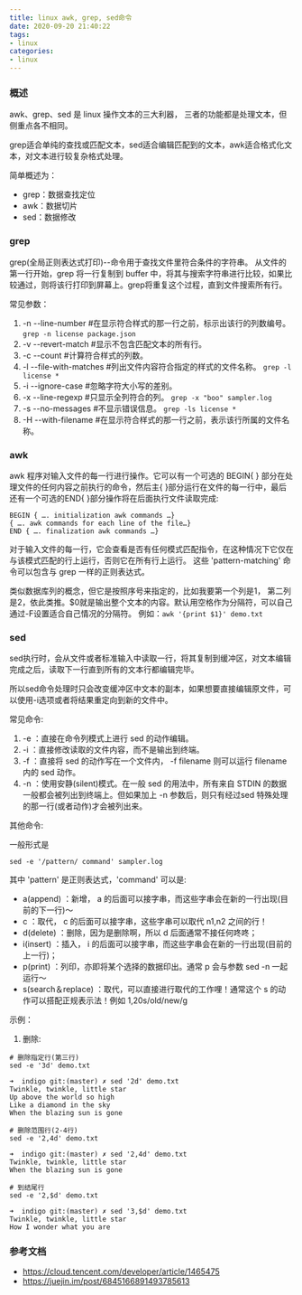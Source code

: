 ```yaml
---
title: linux awk, grep, sed命令
date: 2020-09-20 21:40:22
tags:
- linux
categories:
- linux
---
```


### 概述
awk、grep、sed 是 linux 操作文本的三大利器， 三者的功能都是处理文本，但侧重点各不相同。

grep适合单纯的查找或匹配文本，sed适合编辑匹配到的文本，awk适合格式化文本，对文本进行较复杂格式处理。

简单概述为：
- grep：数据查找定位
- awk：数据切片
- sed：数据修改

### grep
grep(全局正则表达式打印)--命令用于查找文件里符合条件的字符串。 从文件的第一行开始，grep 将一行复制到 buffer 中，将其与搜索字符串进行比较，如果比较通过，则将该行打印到屏幕上。grep将重复这个过程，直到文件搜索所有行。

常见参数：
1. -n   --line-number         #在显示符合样式的那一行之前，标示出该行的列数编号。 `grep -n license package.json`
2. -v   --revert-match        #显示不包含匹配文本的所有行。 
3. -c   --count               #计算符合样式的列数。
4. -l   --file-with-matches   #列出文件内容符合指定的样式的文件名称。 `grep -l license *`   
5. -i   --ignore-case         #忽略字符大小写的差别。
6. -x   --line-regexp         #只显示全列符合的列。 `grep -x "boo" sampler.log`
7. -s   --no-messages         #不显示错误信息。 `grep -ls license *`
8. -H   --with-filename       #在显示符合样式的那一行之前，表示该行所属的文件名称。  

### awk
awk 程序对输入文件的每一行进行操作。它可以有一个可选的 BEGIN{ } 部分在处理文件的任何内容之前执行的命令，然后主{ }部分运行在文件的每一行中，最后还有一个可选的END{ }部分操作将在后面执行文件读取完成:
```
BEGIN { …. initialization awk commands …}
{ …. awk commands for each line of the file…}
END { …. finalization awk commands …}
```

对于输入文件的每一行，它会查看是否有任何模式匹配指令，在这种情况下它仅在与该模式匹配的行上运行，否则它在所有行上运行。 这些 'pattern-matching' 命令可以包含与 grep 一样的正则表达式。 

类似数据库列的概念，但它是按照序号来指定的，比如我要第一个列是1， 第二列是2，依此类推。$0就是输出整个文本的内容。默认用空格作为分隔符，可以自己通过-F设置适合自己情况的分隔符。 例如：`awk '{print $1}' demo.txt`

### sed
sed执行时，会从文件或者标准输入中读取一行，将其复制到缓冲区，对文本编辑完成之后，读取下一行直到所有的文本行都编辑完毕。

所以sed命令处理时只会改变缓冲区中文本的副本，如果想要直接编辑原文件，可以使用-i选项或者将结果重定向到新的文件中。

常见命令:
1. -e ：直接在命令列模式上进行 sed 的动作编辑。
2. -i ：直接修改读取的文件内容，而不是输出到终端。
3. -f ：直接将 sed 的动作写在一个文件内， -f filename 则可以运行 filename 内的 sed 动作。
4. -n ：使用安静(silent)模式。在一般 sed 的用法中，所有来自 STDIN 的数据一般都会被列出到终端上。但如果加上 -n 参数后，则只有经过sed 特殊处理的那一行(或者动作)才会被列出来。

其他命令:

一般形式是
```
sed -e '/pattern/ command' sampler.log
```

其中 'pattern' 是正则表达式，'command' 可以是:

- a(append) ：新增， a 的后面可以接字串，而这些字串会在新的一行出现(目前的下一行)～
- c ：取代， c 的后面可以接字串，这些字串可以取代 n1,n2 之间的行！
- d(delete) ：删除，因为是删除啊，所以 d 后面通常不接任何咚咚；
- i(insert) ：插入， i 的后面可以接字串，而这些字串会在新的一行出现(目前的上一行)；
- p(print) ：列印，亦即将某个选择的数据印出。通常 p 会与参数 sed -n 一起运行～
- s(search＆replace) ：取代，可以直接进行取代的工作哩！通常这个 s 的动作可以搭配正规表示法！例如 1,20s/old/new/g

示例：
1. 删除:
```
# 删除指定行(第三行)
sed -e '3d' demo.txt

➜  indigo git:(master) ✗ sed '2d' demo.txt  
Twinkle, twinkle, little star
Up above the world so high
Like a diamond in the sky
When the blazing sun is gone

# 删除范围行(2-4行)
sed -e '2,4d' demo.txt

➜  indigo git:(master) ✗ sed '2,4d' demo.txt
Twinkle, twinkle, little star
When the blazing sun is gone

# 到结尾行
sed -e '2,$d' demo.txt

➜  indigo git:(master) ✗ sed '3,$d' demo.txt
Twinkle, twinkle, little star
How I wonder what you are
```

### 参考文档
- https://cloud.tencent.com/developer/article/1465475
- https://juejin.im/post/6845166891493785613
